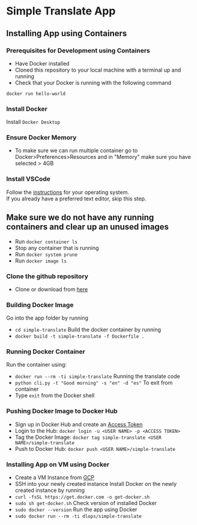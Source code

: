 # Simple Translate App


## Installing App using Containers

### Prerequisites for Development using Containers
* Have Docker installed
* Cloned this repository to your local machine with a terminal up and running
* Check that your Docker is running with the following command

`docker run hello-world`

### Install Docker 
Install `Docker Desktop`

### Ensure Docker Memory
- To make sure we can run multiple container go to Docker>Preferences>Resources and in "Memory" make sure you have selected > 4GB

### Install VSCode  
Follow the [instructions](https://code.visualstudio.com/download) for your operating system.  
If you already have a preferred text editor, skip this step.  

## Make sure we do not have any running containers and clear up an unused images
* Run `docker container ls`
* Stop any container that is running
* Run `docker system prune`
* Run `docker image ls`

### Clone the github repository
- Clone or download from [here](https://github.com/dlops-io/simple-translate)

### Building Docker Image
Go into the app folder by running
* `cd simple-translate`
Build the docker container by running
* `docker build -t simple-translate -f Dockerfile .`

### Running Docker Container
Run the container using:
* `docker run --rm -ti simple-translate`
Running the translate code
* `python cli.py -t "Good morning" -s "en" -d "es"`
To exit from container
* Type `exit` from the Docker shell

### Pushing Docker Image to Docker Hub
* Sign up in Docker Hub and create an [Access Token](https://hub.docker.com/settings/security)
* Login to the Hub: `docker login -u <USER NAME> -p <ACCESS TOKEN>`
* Tag the Docker Image: `docker tag simple-translate <USER NAME>/simple-translate`
* Push to Docker Hub: `docker push <USER NAME>/simple-translate`
### Installing App on VM using Docker
* Create a VM Instance from [GCP](https://console.cloud.google.com/compute/instances)
* SSH into your newly created instance
Install Docker on the newly created instance by running
* `curl -fsSL https://get.docker.com -o get-docker.sh`
* `sudo sh get-docker.sh`
Check version of installed Docker
* `sudo docker --version`
Run the app using Docker
* `sudo docker run --rm -ti dlops/simple-translate`



